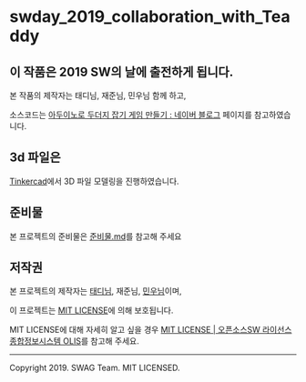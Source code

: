swday_2019_collaboration_with_Teaddy
============================


이 작품은 2019 SW의 날에 출전하게 됩니다.
----------------------------
본 작품의 제작자는 태디님, 재준님, 민우님 함께 하고,

소스코드는 [아두이노로 두더지 잡기 게임 만들기 : 네이버 블로그](http://short.kro.kr/game1) 페이지를 참고하였습니다.

3d 파일은
----------------------------
<a href="https://www.tinkercad.com/">Tinkercad</a>에서 3D 파일 모델링을 진행하였습니다.


준비물
----------------------------
본 프로젝트의 준비물은 [준비물.md](./준비물.md)를 참고해 주세요


저작권
----------------------------
본 프로젝트의 제작자는 [태디님](https://github.com/seomingyu11), 재준님, [민우님](https://github.com/agarifighter)이며,

이 프로젝트는 [MIT LICENSE](./LICENSE)에 의해 보호됩니다.

MIT LICENSE에 대해 자세히 알고 싶을 경우 [MIT LICENSE | 오픈소스SW 라이선스 종합정보시스템 OLIS](https://www.olis.or.kr/license/Detailselect.do?lId=1006&mapCode=010006)를 참고해 주세요.<br>


-----------------------------------
Copyright 2019. SWAG Team. MIT LICENSED.

